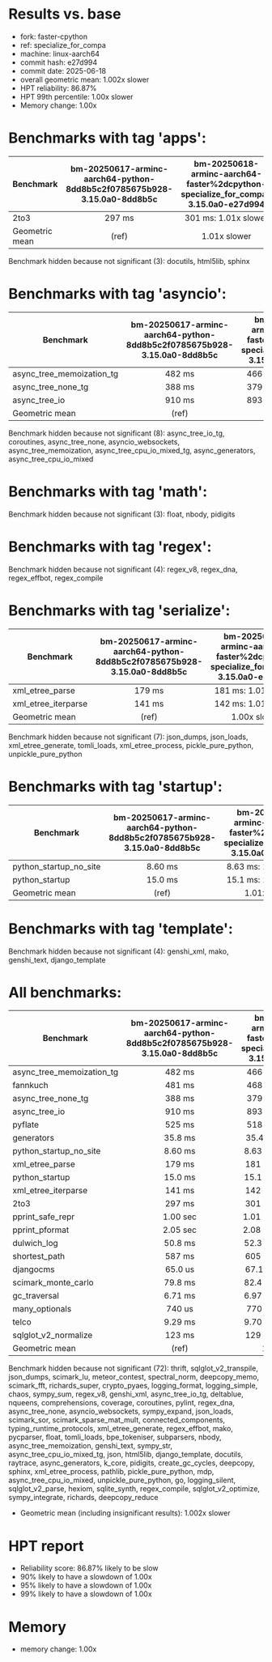 # Results vs. base

- fork: faster-cpython
- ref: specialize_for_compa
- machine: linux-aarch64
- commit hash: e27d994
- commit date: 2025-06-18
- overall geometric mean: 1.002x slower
- HPT reliability: 86.87%
- HPT 99th percentile: 1.00x slower
- Memory change: 1.00x

Benchmarks with tag 'apps':
===========================

| Benchmark      | bm-20250617-arminc-aarch64-python-8dd8b5c2f0785675b928-3.15.0a0-8dd8b5c | bm-20250618-arminc-aarch64-faster%2dcpython-specialize_for_compa-3.15.0a0-e27d994 |
|----------------|:-----------------------------------------------------------------------:|:---------------------------------------------------------------------------------:|
| 2to3           | 297 ms                                                                  | 301 ms: 1.01x slower                                                              |
| Geometric mean | (ref)                                                                   | 1.01x slower                                                                      |

Benchmark hidden because not significant (3): docutils, html5lib, sphinx

Benchmarks with tag 'asyncio':
==============================

| Benchmark                 | bm-20250617-arminc-aarch64-python-8dd8b5c2f0785675b928-3.15.0a0-8dd8b5c | bm-20250618-arminc-aarch64-faster%2dcpython-specialize_for_compa-3.15.0a0-e27d994 |
|---------------------------|:-----------------------------------------------------------------------:|:---------------------------------------------------------------------------------:|
| async_tree_memoization_tg | 482 ms                                                                  | 466 ms: 1.03x faster                                                              |
| async_tree_none_tg        | 388 ms                                                                  | 379 ms: 1.02x faster                                                              |
| async_tree_io             | 910 ms                                                                  | 893 ms: 1.02x faster                                                              |
| Geometric mean            | (ref)                                                                   | 1.01x faster                                                                      |

Benchmark hidden because not significant (8): async_tree_io_tg, coroutines, async_tree_none, asyncio_websockets, async_tree_memoization, async_tree_cpu_io_mixed_tg, async_generators, async_tree_cpu_io_mixed

Benchmarks with tag 'math':
===========================

Benchmark hidden because not significant (3): float, nbody, pidigits

Benchmarks with tag 'regex':
============================

Benchmark hidden because not significant (4): regex_v8, regex_dna, regex_effbot, regex_compile

Benchmarks with tag 'serialize':
================================

| Benchmark           | bm-20250617-arminc-aarch64-python-8dd8b5c2f0785675b928-3.15.0a0-8dd8b5c | bm-20250618-arminc-aarch64-faster%2dcpython-specialize_for_compa-3.15.0a0-e27d994 |
|---------------------|:-----------------------------------------------------------------------:|:---------------------------------------------------------------------------------:|
| xml_etree_parse     | 179 ms                                                                  | 181 ms: 1.01x slower                                                              |
| xml_etree_iterparse | 141 ms                                                                  | 142 ms: 1.01x slower                                                              |
| Geometric mean      | (ref)                                                                   | 1.00x slower                                                                      |

Benchmark hidden because not significant (7): json_dumps, json_loads, xml_etree_generate, tomli_loads, xml_etree_process, pickle_pure_python, unpickle_pure_python

Benchmarks with tag 'startup':
==============================

| Benchmark              | bm-20250617-arminc-aarch64-python-8dd8b5c2f0785675b928-3.15.0a0-8dd8b5c | bm-20250618-arminc-aarch64-faster%2dcpython-specialize_for_compa-3.15.0a0-e27d994 |
|------------------------|:-----------------------------------------------------------------------:|:---------------------------------------------------------------------------------:|
| python_startup_no_site | 8.60 ms                                                                 | 8.63 ms: 1.00x slower                                                             |
| python_startup         | 15.0 ms                                                                 | 15.1 ms: 1.01x slower                                                             |
| Geometric mean         | (ref)                                                                   | 1.01x slower                                                                      |

Benchmarks with tag 'template':
===============================

Benchmark hidden because not significant (4): genshi_xml, mako, genshi_text, django_template

All benchmarks:
===============

| Benchmark                 | bm-20250617-arminc-aarch64-python-8dd8b5c2f0785675b928-3.15.0a0-8dd8b5c | bm-20250618-arminc-aarch64-faster%2dcpython-specialize_for_compa-3.15.0a0-e27d994 |
|---------------------------|:-----------------------------------------------------------------------:|:---------------------------------------------------------------------------------:|
| async_tree_memoization_tg | 482 ms                                                                  | 466 ms: 1.03x faster                                                              |
| fannkuch                  | 481 ms                                                                  | 468 ms: 1.03x faster                                                              |
| async_tree_none_tg        | 388 ms                                                                  | 379 ms: 1.02x faster                                                              |
| async_tree_io             | 910 ms                                                                  | 893 ms: 1.02x faster                                                              |
| pyflate                   | 525 ms                                                                  | 518 ms: 1.01x faster                                                              |
| generators                | 35.8 ms                                                                 | 35.4 ms: 1.01x faster                                                             |
| python_startup_no_site    | 8.60 ms                                                                 | 8.63 ms: 1.00x slower                                                             |
| xml_etree_parse           | 179 ms                                                                  | 181 ms: 1.01x slower                                                              |
| python_startup            | 15.0 ms                                                                 | 15.1 ms: 1.01x slower                                                             |
| xml_etree_iterparse       | 141 ms                                                                  | 142 ms: 1.01x slower                                                              |
| 2to3                      | 297 ms                                                                  | 301 ms: 1.01x slower                                                              |
| pprint_safe_repr          | 1.00 sec                                                                | 1.01 sec: 1.01x slower                                                            |
| pprint_pformat            | 2.05 sec                                                                | 2.08 sec: 1.02x slower                                                            |
| dulwich_log               | 50.8 ms                                                                 | 52.3 ms: 1.03x slower                                                             |
| shortest_path             | 587 ms                                                                  | 605 ms: 1.03x slower                                                              |
| djangocms                 | 65.0 us                                                                 | 67.1 us: 1.03x slower                                                             |
| scimark_monte_carlo       | 79.8 ms                                                                 | 82.4 ms: 1.03x slower                                                             |
| gc_traversal              | 6.71 ms                                                                 | 6.97 ms: 1.04x slower                                                             |
| many_optionals            | 740 us                                                                  | 770 us: 1.04x slower                                                              |
| telco                     | 9.29 ms                                                                 | 9.70 ms: 1.04x slower                                                             |
| sqlglot_v2_normalize      | 123 ms                                                                  | 129 ms: 1.05x slower                                                              |
| Geometric mean            | (ref)                                                                   | 1.00x slower                                                                      |

Benchmark hidden because not significant (72): thrift, sqlglot_v2_transpile, json_dumps, scimark_lu, meteor_contest, spectral_norm, deepcopy_memo, scimark_fft, richards_super, crypto_pyaes, logging_format, logging_simple, chaos, sympy_sum, regex_v8, genshi_xml, async_tree_io_tg, deltablue, nqueens, comprehensions, coverage, coroutines, pylint, regex_dna, async_tree_none, asyncio_websockets, sympy_expand, json_loads, scimark_sor, scimark_sparse_mat_mult, connected_components, typing_runtime_protocols, xml_etree_generate, regex_effbot, mako, pycparser, float, tomli_loads, bpe_tokeniser, subparsers, nbody, async_tree_memoization, genshi_text, sympy_str, async_tree_cpu_io_mixed_tg, json, html5lib, django_template, docutils, raytrace, async_generators, k_core, pidigits, create_gc_cycles, deepcopy, sphinx, xml_etree_process, pathlib, pickle_pure_python, mdp, async_tree_cpu_io_mixed, unpickle_pure_python, go, logging_silent, sqlglot_v2_parse, hexiom, sqlite_synth, regex_compile, sqlglot_v2_optimize, sympy_integrate, richards, deepcopy_reduce

- Geometric mean (including insignificant results): 1.002x slower

# HPT report

- Reliability score: 86.87% likely to be slow
- 90% likely to have a slowdown of 1.00x
- 95% likely to have a slowdown of 1.00x
- 99% likely to have a slowdown of 1.00x

# Memory
- memory change: 1.00x